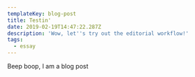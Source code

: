 ```yaml
---
templateKey: blog-post
title: Testin'
date: 2019-02-19T14:47:22.287Z
description: 'Wow, let''s try out the editorial workflow!'
tags:
  - essay
---
```

Beep boop, I am a blog post
